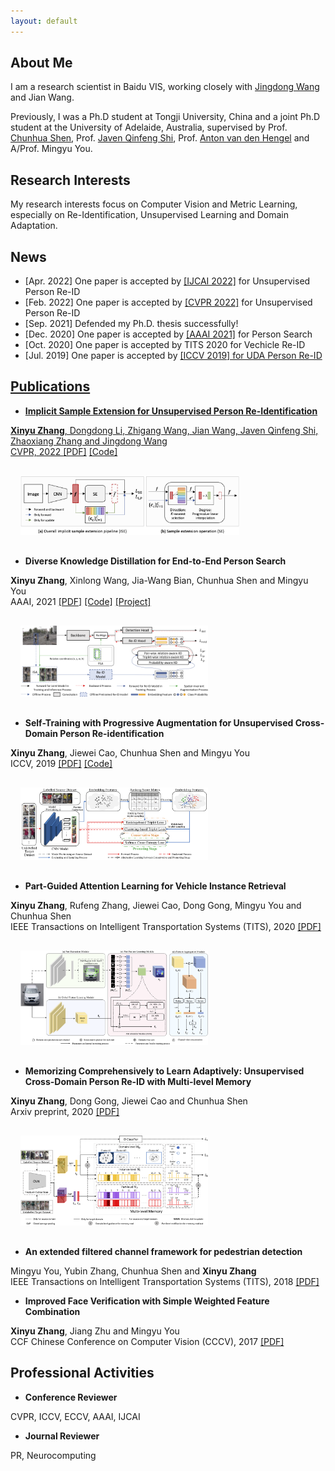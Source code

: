```yaml
---
layout: default
---
```


## About Me
I am a research scientist in Baidu VIS, working closely with [Jingdong Wang](https://jingdongwang2017.github.io/) and Jian Wang. 

Previously, I was a Ph.D student at Tongji University, China and a joint Ph.D student at the University of Adelaide, Australia, supervised by Prof. [Chunhua Shen](https://cshen.github.io/), Prof. [Javen Qinfeng Shi](https://cs.adelaide.edu.au/~javen/), Prof. [Anton van den Hengel](https://cs.adelaide.edu.au/~hengel/) and A/Prof. Mingyu You.
<!-- I am currently a visiting PhD student at the University of Adelaide, Australia, supervised by Prof. [Chunhua Shen](https://cshen.github.io/), Prof. [Javen Qinfeng Shi](https://cs.adelaide.edu.au/~javen/) and Prof. [Anton van den Hengel](https://cs.adelaide.edu.au/~hengel/). -->

<!-- **<font color=Red size=4>I am looking for a full time job!</font>** -->
<!-- Before that I got my B.Sc. degree from Tianjin University of Science and Technology. -->

## Research Interests
My research interests focus on Computer Vision and Metric Learning, especially on Re-Identification, Unsupervised Learning and Domain Adaptation.

## News
- <div> [Apr. 2022] One paper is accepted by <a href='https://ijcai-22.org/'>[IJCAI 2022]</a> for Unsupervised Person Re-ID <br />
- <div> [Feb. 2022] One paper is accepted by <a href='https://cvpr2022.thecvf.com/'>[CVPR 2022]</a> for Unsupervised Person Re-ID <br />
- <div> [Sep. 2021] Defended my Ph.D. thesis successfully! 
- <div> [Dec. 2020] One paper is accepted by <a href='https://aaai.org/Conferences/AAAI-21/'>[AAAI 2021]</a> for Person Search <br />
- <div> [Oct. 2020] One paper is accepted by TITS 2020 for Vechicle Re-ID <br />
- <div> [Jul. 2019] One paper is accepted by <a href='https://iccv2019.thecvf.com/'>[ICCV 2019] for UDA Person Re-ID <br />
<!-- - <div> [project] <a href='projects'>[project] <br /> -->

## Publications
- <div> <strong>Implicit Sample Extension for Unsupervised Person Re-Identification</strong><br />
<strong>Xinyu Zhang</strong>, Dongdong Li, Zhigang Wang, Jian Wang, Javen Qinfeng Shi, Zhaoxiang Zhang and Jingdong Wang <br />
CVPR, 2022
<a href='https://arxiv.org/abs/2204.06892v1'>[PDF]</a>
<a href='https://github.com/PaddlePaddle/PaddleClas'>[Code]</a><div>
<!-- <a href='DKD-Person-Search'>[Project]</a><div> -->
<img src="./papers/CVPR22.png" width="350" alt="CVPR22" style="padding:16px">
  
- <div> <strong>Diverse Knowledge Distillation for End-to-End Person Search</strong><br />
<strong>Xinyu Zhang</strong>, Xinlong Wang, Jia-Wang Bian, Chunhua Shen and Mingyu You <br />
AAAI, 2021
<a href='https://arxiv.org/abs/2012.11187'>[PDF]</a>
<a href='https://github.com/zhangxinyu-xyz/DKD-PersonSearch'>[Code]</a>
<a href='DKD-Person-Search'>[Project]</a><div>
<img src="./papers/AAAI21.png" width="300" alt="AAAI21" style="padding:16px">

- <div> <strong>Self-Training with Progressive Augmentation for Unsupervised Cross-Domain Person Re-identification</strong><br />
<strong>Xinyu Zhang</strong>, Jiewei Cao, Chunhua Shen and Mingyu You <br />
ICCV, 2019
<a href='https://openaccess.thecvf.com/content_ICCV_2019/papers/Zhang_Self-Training_With_Progressive_Augmentation_for_Unsupervised_Cross-Domain_Person_Re-Identification_ICCV_2019_paper.pdf'>[PDF]</a>
<a href='https://github.com/zhangxinyu-xyz/PAST-ReID'>[Code]</a><div>
<img src="./papers/ICCV19.png" width="300" alt="ICCV19" style="padding:16px">

- <div> <strong>Part-Guided Attention Learning for Vehicle Instance Retrieval</strong><br />
<strong>Xinyu Zhang</strong>, Rufeng Zhang, Jiewei Cao, Dong Gong, Mingyu You and Chunhua Shen <br />
IEEE Transactions on Intelligent Transportation Systems (TITS), 2020
<a href='https://arxiv.org/abs/1909.06023v3'>[PDF]</a><div>
<img src="./papers/TITS20.png" width="300" alt="TITS20" style="padding:16px">
  
- <div> <strong>Memorizing Comprehensively to Learn Adaptively: Unsupervised Cross-Domain Person Re-ID with Multi-level Memory</strong><br />
<strong>Xinyu Zhang</strong>, Dong Gong, Jiewei Cao and Chunhua Shen <br />
Arxiv preprint, 2020
<a href='https://arxiv.org/abs/2001.04123'>[PDF]</a><div>
<img src="./papers/MEM.png" width="300" alt="MEM" style="padding:16px">
    
- <div> <strong>An extended filtered channel framework for pedestrian detection</strong><br />
Mingyu You, Yubin Zhang, Chunhua Shen and <strong>Xinyu Zhang</strong> <br />
IEEE Transactions on Intelligent Transportation Systems (TITS), 2018
<a href='https://ieeexplore.ieee.org/abstract/document/8310009'>[PDF]</a>
<!-- <img src="./papers/TITS18.png" width="500" alt="TITS18"> -->
  
- <div> <strong>Improved Face Verification with Simple Weighted Feature Combination</strong><br />
<strong>Xinyu Zhang</strong>, Jiang Zhu and Mingyu You <br />
CCF Chinese Conference on Computer Vision (CCCV), 2017
<a href='https://link.springer.com/chapter/10.1007/978-981-10-7302-1_2'>[PDF]</a>


## Professional Activities
- <div> <strong>Conference Reviewer</strong><br />
CVPR, ICCV, ECCV, AAAI, IJCAI
- <div> <strong>Journal Reviewer</strong><br />
PR, Neurocomputing

